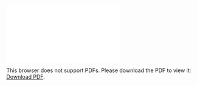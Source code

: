 <object data="christ-in-song/CIS1908pdfs/154.pdf" type="application/pdf" width="100%" height="1024px">
    <embed src="christ-in-song/CIS1908pdfs/154.pdf">
        <p>This browser does not support PDFs. Please download the PDF to view it: <a href="christ-in-song/CIS1908pdfs/154.pdf">Download PDF</a>.</p>
    </embed>
</object>
